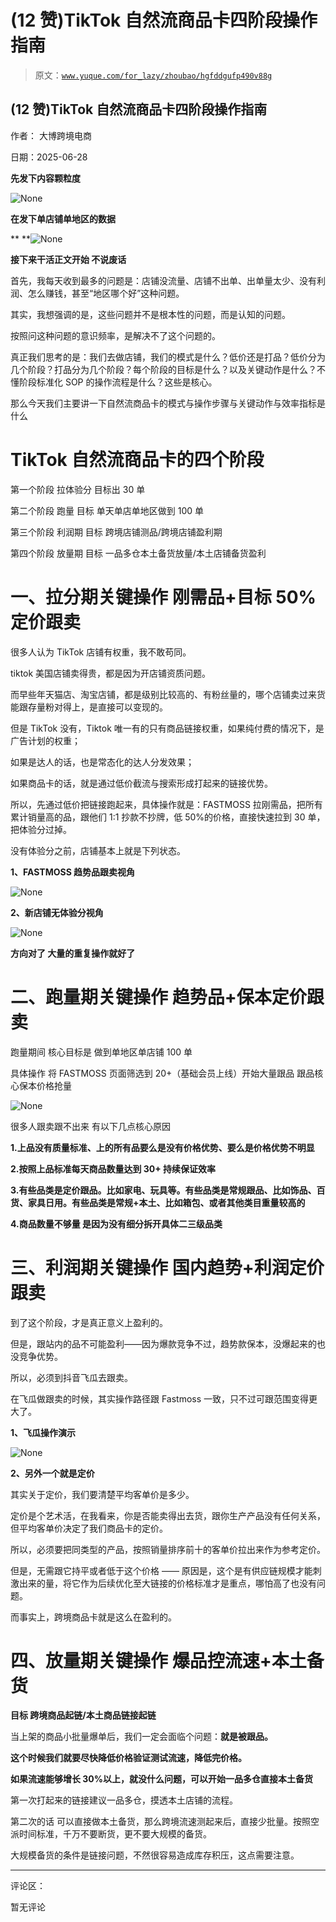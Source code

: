 # (12 赞)TikTok 自然流商品卡四阶段操作指南

> 原文：[`www.yuque.com/for_lazy/zhoubao/hgfddgufp490v88g`](https://www.yuque.com/for_lazy/zhoubao/hgfddgufp490v88g)

## (12 赞)TikTok 自然流商品卡四阶段操作指南

作者： 大博跨境电商

日期：2025-06-28

**先发下内容颗粒度**

![](img/1bd6cb0b880b5ced9fd0a98bceadc937.png "None")

**在发下单店铺单地区的数据**

**  **![](img/0fa116105ed27ce75244d63d9b328f29.png "None")

**接下来干活正文开始 不说废话**

首先，我每天收到最多的问题是：店铺没流量、店铺不出单、出单量太少、没有利润、怎么赚钱，甚至“地区哪个好”这种问题。

其实，我想强调的是，这些问题并不是根本性的问题，而是认知的问题。

按照问这种问题的意识频率，是解决不了这个问题的。

真正我们思考的是：我们去做店铺，我们的模式是什么？低价还是打品？低价分为几个阶段？打品分为几个阶段？每个阶段的目标是什么？以及关键动作是什么？不懂阶段标准化 SOP 的操作流程是什么？这些是核心。

那么今天我们主要讲一下自然流商品卡的模式与操作步骤与关键动作与效率指标是什么

# **TikTok 自然流商品卡的四个阶段**

第一个阶段 拉体验分 目标出 30 单

第二个阶段 跑量 目标 单天单店单地区做到 100 单

第三个阶段 利润期 目标 跨境店铺测品/跨境店铺盈利期

第四个阶段 放量期 目标 一品多仓本土备货放量/本土店铺备货盈利

# **一、拉分期关键操作 刚需品+目标 50%定价跟卖**

很多人认为 TikTok 店铺有权重，我不敢苟同。

tiktok 美国店铺卖得贵，都是因为开店铺资质问题。

而早些年天猫店、淘宝店铺，都是级别比较高的、有粉丝量的，哪个店铺卖过来货能跟存量粉对得上，是直接可以变现的。

但是 TikTok 没有，Tiktok 唯一有的只有商品链接权重，如果纯付费的情况下，是广告计划的权重；

如果是达人的话，也是常态化的达人分发效果；

如果商品卡的话，就是通过低价截流与搜索形成打起来的链接优势。

所以，先通过低价把链接跑起来，具体操作就是：FASTMOSS 拉刚需品，把所有累计销量高的品，跟他们 1:1 抄款不抄牌，低 50%的价格，直接快速拉到 30 单，把体验分过掉。

没有体验分之前，店铺基本上就是下列状态。

**1、FASTMOSS 趋势品跟卖视角**

![](img/c0b5bd9c91205434eefa0d03917545c2.png "None")

**2、新店铺无体验分视角**

![](img/1b376cd8d9780f77794c402678d2bf00.png "None")

**方向对了 大量的重复操作就好了**

# **二、跑量期关键操作 趋势品+保本定价跟卖**

跑量期间 核心目标是 做到单地区单店铺 100 单

具体操作 将 FASTMOSS 页面筛选到 20+（基础会员上线）开始大量跟品 跟品核心保本价格抢量

![](img/b823e8e651bd42d47ac8a7b8a94d70be.png "None")

很多人跟卖跟不出来 有以下几点核心原因

**1.上品没有质量标准、上的所有品要么是没有价格优势、要么是价格优势不明显**

**2.按照上品标准每天商品数量达到 30+ 持续保证效率**

**3.有些品类是定价跟品。比如家电、玩具等。有些品类是常规跟品、比如饰品、百货、家具日用。有些品类是常规+本土、比如箱包、或者其他类目重量较高的**

**4.商品数量不够量 是因为没有细分拆开具体二三级品类**

# **三、利润期关键操作 国内趋势+利润定价跟卖**

到了这个阶段，才是真正意义上盈利的。

但是，跟站内的品不可能盈利——因为爆款竞争不过，趋势款保本，没爆起来的也没竞争优势。

所以，必须到抖音飞瓜去跟卖。

在飞瓜做跟卖的时候，其实操作路径跟 Fastmoss 一致，只不过可跟范围变得更大了。

**1、飞瓜操作演示**

![](img/3d13401057e7954e105abbc3f7c963ef.png "None")

**2、另外一个就是定价**

其实关于定价，我们要清楚平均客单价是多少。

定价是个艺术活，在我看来，你是否能卖得出去货，跟你生产产品没有任何关系，但平均客单价决定了我们商品卡的定价。

所以，必须要把同类型的产品，按照销量排序前十的客单价拉出来作为参考定价。

但是，无需跟它持平或者低于这个价格 —— 原因是，这个是有供应链规模才能刺激出来的量，将它作为后续优化至大链接的价格标准才是重点，哪怕高了也没有问题。

而事实上，跨境商品卡就是这么在盈利的。

# **四、放量期关键操作 爆品控流速+本土备货**

**目标 跨境商品起链/本土商品链接起链**

当上架的商品小批量爆单后，我们一定会面临个问题：**就是被跟品。**

**这个时候我们就要尽快降低价格验证测试流速，降低完价格。**

**如果流速能够增长 30%以上，就没什么问题，可以开始一品多仓直接本土备货**

第一次打起来的链接建议一品多仓，摸透本土店铺的流程。

第二次的话 可以直接做本土备货，那么跨境流速测起来后，直接少批量。按照空派时间标准，千万不要断货，更不要大规模的备货。

大规模备货的条件是链接问题，不然很容易造成库存积压，这点需要注意。

* * *

评论区：

暂无评论